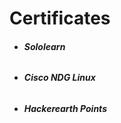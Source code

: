 # Certificates 

- ###### **Sololearn**

- ######  **Cisco NDG Linux**

 - ######  **Hackerearth Points**
